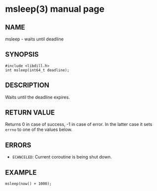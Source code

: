 # msleep(3) manual page

## NAME

msleep - waits until deadline

## SYNOPSIS

```
#include <libdill.h>
int msleep(int64_t deadline);
```

## DESCRIPTION

Waits until the deadline expires.

## RETURN VALUE

Returns 0 in case of success, -1 in case of error. In the latter case it sets `errno` to one of the values below.

## ERRORS

* `ECANCELED`: Current coroutine is being shut down.

## EXAMPLE

```
msleep(now() + 1000);
```

